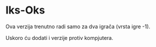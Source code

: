 # Iks-Oks

Ova verzija trenutno radi samo za dva igrača (vrsta igre -1).

Uskoro ću dodati i verzije protiv kompjutera.
